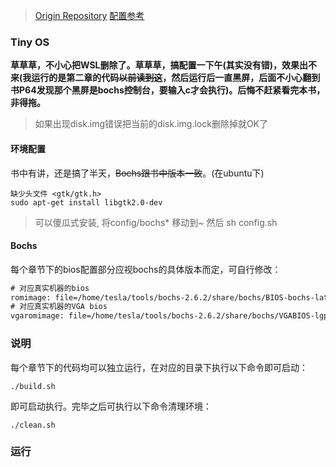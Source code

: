 > [Origin Repository](https://github.com/elephantos/elephant)
> [配置参考](https://www.cnblogs.com/Cl0ud/p/14100624.html)


### Tiny OS

**草草草，不小心把WSL删除了。草草草，搞配置一下午(其实没有错)，效果出不来(我运行的是第二章的代码~~以前读到这~~，然后运行后一直黑屏，后面不小心翻到书P64发现那个黑屏是bochs控制台，要输入c才会执行)。后悔不赶紧看完本书，非得拖。**

> 如果出现disk.img错误把当前的disk.img.lock删除掉就OK了

#### 环境配置
书中有讲，还是搞了半天，~~Bochs跟书中版本一致~~。(在ubuntu下)
```shell
缺少头文件 <gtk/gtk.h>
sudo apt-get install libgtk2.0-dev
```
> 可以傻瓜式安装, 将config/bochs* 移动到~ 然后 sh config.sh

#### Bochs
每个章节下的bios配置部分应视bochs的具体版本而定，可自行修改：

```html
# 对应真实机器的bios
romimage: file=/home/tesla/tools/bochs-2.6.2/share/bochs/BIOS-bochs-latest
# 对应真实机器的VGA bios
vgaromimage: file=/home/tesla/tools/bochs-2.6.2/share/bochs/VGABIOS-lgpl-latest
```

### 说明

每个章节下的代码均可以独立运行，在对应的目录下执行以下命令即可启动：

```shell
./build.sh
```

即可启动执行。完毕之后可执行以下命令清理环境：

```shell
./clean.sh
```

### 运行
